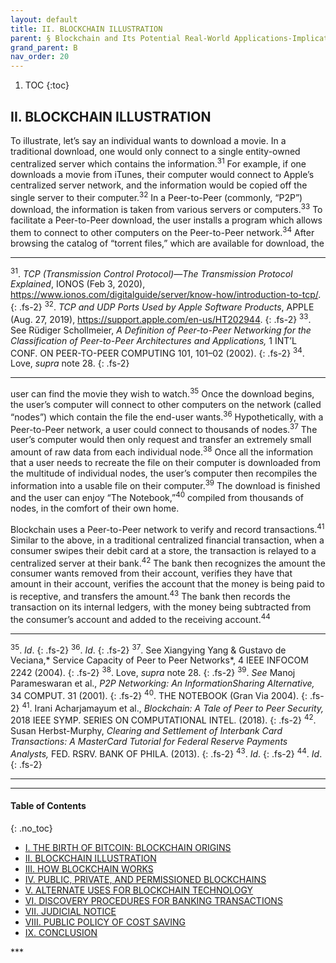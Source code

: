```yaml
---
layout: default
title: II. BLOCKCHAIN ILLUSTRATION
parent: § Blockchain and Its Potential Real-World Applications-Implications on Disco on Discovery Procedures  
grand_parent: B
nav_order: 20 
---
```

<style>
.dont-break-out {
  /* These are technically the same, but use both */
  overflow-wrap: break-word;
  word-wrap: break-word;

     -ms-word-break: break-all;
  /* This is the dangerous one in WebKit, as it breaks things wherever */
  word-break: break-all;
  /* Instead use this non-standard one: */
  word-break: break-word;
}

.youtube-container {
    position: relative;
    width: 100%;
    height: 0;
    padding-bottom: 56.25%;
}
.youtube-video {
    position: absolute;
    top: 0;
    left: 0;
    width: 100%;
    height: 100%;
}

</style>

<div class="dont-break-out" markdown="1">

1. TOC
{:toc}

## II. BLOCKCHAIN ILLUSTRATION
To illustrate, let’s say an individual wants to download a movie. In a traditional download, one would only connect to a single entity-owned centralized server which contains the information.<sup>31</sup> For example, if one downloads a movie from iTunes, their computer would connect to Apple’s centralized server network, and the information would be copied off the single server to their computer.<sup>32</sup> In a Peer-to-Peer (commonly, “P2P”) download, the information is taken from various servers or computers.<sup>33</sup> To facilitate a Peer-to-Peer download, the user installs a program which allows them to connect to other computers on the Peer-to-Peer network.<sup>34</sup> After browsing the catalog of “torrent files,” which are available for download, the

***
<sup>31</sup>. *TCP (Transmission Control Protocol)—The Transmission Protocol Explained*, IONOS (Feb 3, 2020), https://www.ionos.com/digitalguide/server/know-how/introduction-to-tcp/. 
{: .fs-2}
<sup>32</sup>. *TCP and UDP Ports Used by Apple Software Products*, APPLE (Aug. 27, 2019), https://support.apple.com/en-us/HT202944. 
{: .fs-2}
<sup>33</sup>. See Rüdiger Schollmeier, *A Definition of Peer-to-Peer Networking for the Classification of Peer-to-Peer Architectures and Applications,* 1 INT’L CONF. ON PEER-TO-PEER COMPUTING 101, 101–02 (2002). 
{: .fs-2}
<sup>34</sup>. Love, *supra* note 28.
{: .fs-2}
***

user can find the movie they wish to watch.<sup>35</sup> Once the download begins, the user’s computer will connect to other computers on the network (called “nodes”) which contain the file the end-user wants.<sup>36</sup> Hypothetically, with a Peer-to-Peer network, a user could connect to thousands of nodes.<sup>37</sup> The user’s computer would then only request and transfer an extremely small amount of raw data from each individual node.<sup>38</sup> Once all the information that a user needs to recreate the file on their computer is downloaded from the multitude of individual nodes, the user’s computer then recompiles the information into a usable file on their computer.<sup>39</sup> The download is finished and the user can enjoy “The Notebook,”<sup>40</sup> compiled from thousands of nodes, in the comfort of their own home.

Blockchain uses a Peer-to-Peer network to verify and record transactions.<sup>41</sup> Similar to the above, in a traditional centralized financial transaction, when a consumer swipes their debit card at a store, the transaction is relayed to a centralized server at their bank.<sup>42</sup> The bank then recognizes the amount the consumer wants removed from their account, verifies they have that amount in their account, verifies the account that the money is being paid to is receptive, and transfers the amount.<sup>43</sup> The bank then records the transaction on its internal ledgers, with the money being subtracted from the consumer’s account and added to the receiving account.<sup>44</sup>

***
<sup>35</sup>. *Id*.
{: .fs-2}
<sup>36</sup>. *Id*.
{: .fs-2}
<sup>37</sup>. See Xiangying Yang & Gustavo de Veciana,* Service Capacity of Peer to Peer Networks*, 4 IEEE INFOCOM 2242 (2004).
{: .fs-2}
<sup>38</sup>. Love, *supra* note 28.
{: .fs-2}
<sup>39</sup>. *See* Manoj Parameswaran et al., *P2P Networking: An InformationSharing Alternative,* 34 COMPUT. 31 (2001).
{: .fs-2}
<sup>40</sup>. THE NOTEBOOK (Gran Via 2004).
{: .fs-2}
<sup>41</sup>. Irani Acharjamayum et al., *Blockchain: A Tale of Peer to Peer Security,* 2018 IEEE SYMP. SERIES ON COMPUTATIONAL INTEL. (2018).
{: .fs-2}
<sup>42</sup>. Susan Herbst-Murphy, *Clearing and Settlement of Interbank Card Transactions: A MasterCard Tutorial for Federal Reserve Payments Analysts,* FED. RSRV. BANK OF PHILA. (2013).
{: .fs-2}
<sup>43</sup>. *Id*.
{: .fs-2}
<sup>44</sup>. *Id*.
{: .fs-2}
***



***

#### Table of Contents
{: .no_toc}

<ul><li> <a href="/docs/B/Blockchain-and-Its-Potential-Real-World-Applications-Implications-on-Disco-on-Discovery-Procedures-1/">
I. THE BIRTH OF BITCOIN: BLOCKCHAIN ORIGINS</a></li><li> <a href="/docs/B/Blockchain-and-Its-Potential-Real-World-Applications-Implications-on-Disco-on-Discovery-Procedures-2/">
II. BLOCKCHAIN ILLUSTRATION</a></li><li> <a href="/docs/B/Blockchain-and-Its-Potential-Real-World-Applications-Implications-on-Disco-on-Discovery-Procedures-3/">
III. HOW BLOCKCHAIN WORKS</a></li><li> <a href="/docs/B/Blockchain-and-Its-Potential-Real-World-Applications-Implications-on-Disco-on-Discovery-Procedures-4/">
IV. PUBLIC, PRIVATE, AND PERMISSIONED BLOCKCHAINS</a></li><li> <a href="/docs/B/Blockchain-and-Its-Potential-Real-World-Applications-Implications-on-Disco-on-Discovery-Procedures-5/">
V. ALTERNATE USES FOR BLOCKCHAIN TECHNOLOGY </a></li><li> <a href="/docs/B/Blockchain-and-Its-Potential-Real-World-Applications-Implications-on-Disco-on-Discovery-Procedures-6/">
VI. DISCOVERY PROCEDURES FOR BANKING TRANSACTIONS</a></li><li> <a href="/docs/B/Blockchain-and-Its-Potential-Real-World-Applications-Implications-on-Disco-on-Discovery-Procedures-7/">
VII. JUDICIAL NOTICE</a></li><li> <a href="/docs/B/Blockchain-and-Its-Potential-Real-World-Applications-Implications-on-Disco-on-Discovery-Procedures-8/">
VIII. PUBLIC POLICY OF COST SAVING</a></li><li> <a href="/docs/B/Blockchain-and-Its-Potential-Real-World-Applications-Implications-on-Disco-on-Discovery-Procedures-9/">
IX. CONCLUSION</a></li></ul>
***

</div>
